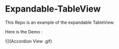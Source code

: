 # Expandable-TableView
This Repo is an example of the expandable TableView.

Here is the Demo : 

![](Accordion View .gif)
